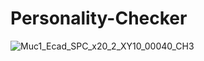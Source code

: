 # Personality-Checker
![Muc1_Ecad_SPC_x20_2_XY10_00040_CH3](https://github.com/Sayem0780/Personality-Checker/assets/115090973/030f1eaa-22b0-4027-a05f-08d379d85bd1)
